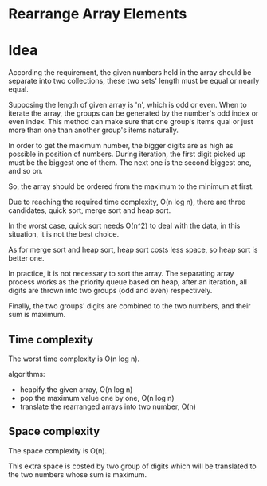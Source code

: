 # Rearrange Array Elements

# Idea

According the requirement, the given numbers held in the array should be 
separate into two collections, these two sets' length must be equal or 
nearly equal. 

Supposing the length of given array is 'n', which is odd or even. When to 
iterate the array, the groups can be generated by the number's odd index or 
even index. This method can make sure that one group's items qual or just 
more than one than another group's items naturally.

In order to get the maximum number, the bigger digits are as high as possible 
in position of numbers. During iteration, the first digit picked up must be 
the biggest one of them. The next one is the second biggest one, and so on.

So, the array should be ordered from the maximum to the minimum at first. 

Due to reaching the required time complexity, O(n log n), there are three 
candidates, quick sort, merge sort and heap sort. 

In the worst case, quick sort needs O(n^2) to deal with the data, in this 
situation, it is not the best choice.

As for merge sort and heap sort, heap sort costs less space, so heap sort 
is better one.

In practice, it is not necessary to sort the array. The separating array 
process works as the priority queue based on heap, after an iteration, all 
digits are thrown into two groups (odd and even) respectively. 

Finally, the two groups' digits are combined to the two numbers, and their 
sum is maximum.

## Time complexity

The worst time complexity is O(n log n).

algorithms:
- heapify the given array, O(n log n)
- pop the maximum value one by one, O(n log n)
- translate the rearranged arrays into two number, O(n)

## Space complexity

The space complexity is O(n).

This extra space is costed by two group of digits which will be translated 
to the two numbers whose sum is maximum. 